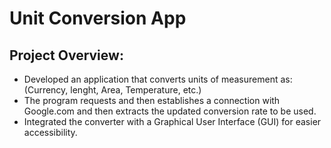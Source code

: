 # Unit Conversion App 

## Project Overview:
- Developed an application that converts units of measurement as: (Currency, lenght, Area, Temperature, etc.)
- The program requests and then establishes a connection with Google.com and then extracts the updated conversion rate to be used.
- Integrated the converter with a Graphical User Interface (GUI) for easier accessibility.
